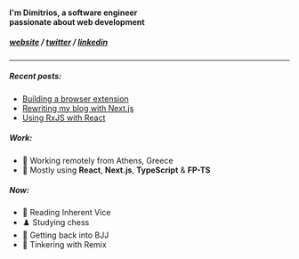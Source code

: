 <h4>I'm Dimitrios, a software engineer<br/>passionate about web development</h3>

<h5>
<a href="https://dnlytras.com">website</a> /
<a href="https://twitter.com/dnlytras">twitter</a> /
<a href="https://www.linkedin.com/in/dnlytras/">linkedin<a/>
</h5>

---

##### Recent posts:

- [Building a browser extension](https://dnlytras.com/blog/building-browser-extension)   
- [Rewriting my blog with Next.js](https://dnlytras.com/blog/rewriting-with-next)    
- [Using RxJS with React](https://dnlytras.com/blog/rxjs-react)    
  
##### Work:

- 🏡 Working remotely from Athens, Greece
- 🧰 Mostly using **React**, **Next.js**, **TypeScript** & **FP-TS**

 
 ##### Now:
- 📘 Reading Inherent Vice
- ♟️ Studying chess
- 🥋 Getting back into BJJ
- 👾 Tinkering with Remix
